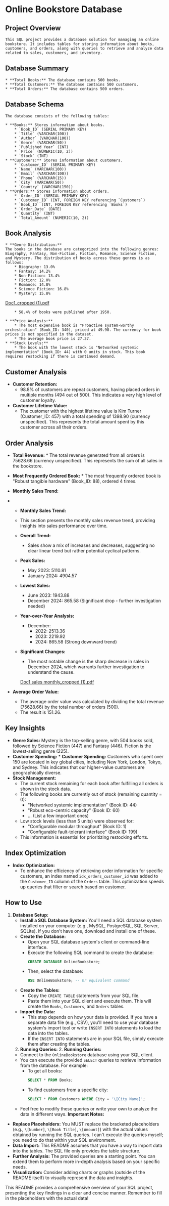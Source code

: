 #   Online Bookstore Database

##   Project Overview

    This SQL project provides a database solution for managing an online bookstore. It includes tables for storing information about books, customers, and orders, along with queries to retrieve and analyze data related to sales, customers, and inventory.

##   Database Summary

    * **Total Books:** The database contains 500 books.
    * **Total Customers:** The database contains 500 customers.
    * **Total Orders:** The database contains 500 orders.

##   Database Schema

    The database consists of the following tables:

    * **Books:** Stores information about books.
        * `Book_ID` (SERIAL PRIMARY KEY)
        * `Title` (VARCHAR(100))
        * `Author` (VARCHAR(100))
        * `Genre` (VARCHAR(50))
        * `Published_Year` (INT)
        * `Price` (NUMERIC(10, 2))
        * `Stock` (INT)
    * **Customers:** Stores information about customers.
        * `Customer_ID` (SERIAL PRIMARY KEY)
        * `Name` (VARCHAR(100))
        * `Email` (VARCHAR(100))
        * `Phone` (VARCHAR(15))
        * `City` (VARCHAR(50))
        * `Country` (VARCHAR(150))
    * **Orders:** Stores information about orders.
        * `Order_ID` (SERIAL PRIMARY KEY)
        * `Customer_ID` (INT, FOREIGN KEY referencing `Customers`)
        * `Book_ID` (INT, FOREIGN KEY referencing `Books`)
        * `Order_Date` (DATE)
        * `Quantity` (INT)
        * `Total_Amount` (NUMERIC(10, 2))

##   Book Analysis

    * **Genre Distribution:**
    The books in the database are categorized into the following genres: Biography, Fantasy, Non-Fiction, Fiction, Romance, Science Fiction, and Mystery. The distribution of books across these genres is as follows:
        * Biography: 13.0%
        * Fantasy: 14.2%
        * Non-Fiction: 13.4%
        * Fiction: 12.0%
        * Romance: 14.8%
        * Science Fiction: 16.8%
        * Mystery: 15.8%
      
 [Doc1_cropped (1).pdf](https://github.com/user-attachments/files/19965199/Doc1_cropped.1.pdf)


        * 58.4% of books were published after 1950.
       
    * **Price Analysis:**
        * The most expensive book is "Proactive system-worthy orchestration" (Book_ID: 340), priced at 49.98. The currency for book prices is not specified in the dataset.
        * The average book price is 27.37.
    * **Stock Levels:**
        * The book with the lowest stock is "Networked systemic implementation" (Book_ID: 44) with 0 units in stock. This book requires restocking if there is continued demand.
##   Customer Analysis

  * **Customer Retention:**
    * 98.8% of customers are repeat customers, having placed orders in multiple months (494 out of 500). This indicates a very high level of customer loyalty.
  * **Customer Lifetime Value:**
       * The customer with the highest lifetime value is Kim Turner (Customer_ID: 457) with a total spending of 1398.90 (currency unspecified). This represents the total amount spent by this customer across all their orders.
##   Order Analysis

  * **Total Revenue:**
        * The total revenue generated from all orders is 75628.66 (currency unspecified). This represents the sum of all sales in the bookstore.
  * **Most Frequently Ordered Book:**
        * The most frequently ordered book is "Robust tangible hardware" (Book_ID: 88), ordered 4 times.
  * **Monthly Sales Trend:**
  * * **Monthly Sales Trend:**
    * This section presents the monthly sales revenue trend, providing insights into sales performance over time.
    * **Overall Trend:**
        * Sales show a mix of increases and decreases, suggesting no clear linear trend but rather potential cyclical patterns.
    * **Peak Sales:**
        * May 2023: 5110.81
        * January 2024: 4904.57
    * **Lowest Sales:**
        * June 2023: 1943.88
        * December 2024: 865.58 (Significant drop - further investigation needed)
    * **Year-over-Year Analysis:**
        * December:
            * 2022: 2513.36
            * 2023: 2219.92
            * 2024: 865.58 (Strong downward trend)
    * **Significant Changes:**
        * The most notable change is the sharp decrease in sales in December 2024, which warrants further investigation to understand the cause.
     
      [Doc1 sales monthly_cropped (1).pdf](https://github.com/user-attachments/files/19965189/Doc1.sales.monthly_cropped.1.pdf)

  * **Average Order Value:**
    * The average order value was calculated by dividing the total revenue (75628.66) by the total number of orders (500).
    * The result is 151.26.

##   Key Insights

  * **Genre Sales:** Mystery is the top-selling genre, with 504 books sold, followed by Science Fiction (447) and Fantasy (446). Fiction is the lowest-selling genre (225).
  * **Customer Spending:** * **Customer Spending:** Customers who spent over 150 are located in key global cities, including New York, London, Tokyo, and Sydney. This indicates that our higher-value customers are geographically diverse.
  * **Stock Management:**
    * The current stock remaining for each book after fulfilling all orders is shown in the stock data.
    * The following books are currently out of stock (remaining quantity = 0):
        * "Networked systemic implementation" (Book ID: 44)
        * "Robust eco-centric capacity" (Book ID: 60)
        * ... (List a few important ones)
    * Low stock levels (less than 5 units) were observed for:
        * "Configurable modular throughput" (Book ID: 1)
        * "Configurable fault-tolerant interface" (Book ID: 199)
    * This information is essential for prioritizing restocking efforts.
      
##   Index Optimization

  * **Index Optimization:**
    * To enhance the efficiency of retrieving order information for specific customers, an index named `idx_orders_customer_id` was added to the `Customer_ID` column of the `Orders` table. This optimization speeds up queries that filter or search based on customer.
      
##   How to Use

1. **Database Setup:**
    * **Install a SQL Database System:** You'll need a SQL database system installed on your computer (e.g., MySQL, PostgreSQL, SQL Server, SQLite). If you don't have one, download and install one of these.
    * **Create the Database:**
        * Open your SQL database system's client or command-line interface.
        * Execute the following SQL command to create the database:
            ```sql
            CREATE DATABASE OnlineBookstore;
            ```
        * Then, select the database:
            ```sql
            USE OnlineBookstore; -- Or equivalent command
            ```
    * **Create the Tables:**
        * Copy the `CREATE TABLE` statements from your SQL file.
        * Paste them into your SQL client and execute them. This will create the `Books`, `Customers`, and `Orders` tables.
    * **Import the Data:**
        * This step depends on how your data is provided. If you have a separate data file (e.g., CSV), you'll need to use your database system's import tool or write `INSERT INTO` statements to load the data into the tables.
        * If the `INSERT INTO` statements are in your SQL file, simply execute them after creating the tables.
    2.  **Running Queries:**
        2.  **Running Queries:**
    * Connect to the `OnlineBookstore` database using your SQL client.
    * You can execute the provided `SELECT` queries to retrieve information from the database. For example:
        * To get all books:
            ```sql
            SELECT * FROM Books;
            ```
        * To find customers from a specific city:
            ```sql
            SELECT * FROM Customers WHERE City = '\[City Name]';
            ```
    * Feel free to modify these queries or write your own to analyze the data in different ways.
**Important Notes:**

* **Replace Placeholders:** You MUST replace the bracketed placeholders (e.g., `\[Number]`, `\[Book Title]`, `\[Amount]`) with the actual values obtained by running the SQL queries. I can't execute the queries myself; you need to do that within your SQL environment.
* **Data Import:** This README assumes that you have a way to import data into the tables. The SQL file only provides the table structure.
* **Further Analysis:** The provided queries are a starting point. You can extend them to perform more in-depth analysis based on your specific needs.
* **Visualization:** Consider adding charts or graphs (outside of the README itself) to visually represent the data and insights.
 
This README provides a comprehensive overview of your SQL project, presenting the key findings in a clear and concise manner. Remember to fill in the placeholders with the actual data!
